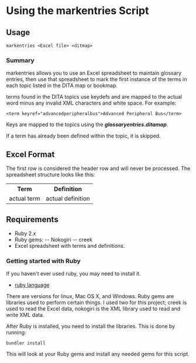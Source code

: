 # Using the markentries Script

## Usage
```
markentries <Excel file> <ditmap>
```
### Summary
markentries allows you to use an Excel spreadsheet to maintain glossary entries, then use that spreadsheet to mark the first instance of the terms in each topic listed in the DITA map or bookmap.

terms found in the DITA topics use keydefs and are mapped to the actual word minus any invalid XML characters and white space. For example:
```
<term keyref="advancedperipheralbus">Advanced Peripheral Bus</term>
```
Keys are mapped to the topics using the ***glossaryentries.ditamap***. 

If a term has already been defined within the topic, it is skipped. 

## Excel Format
The first row is considered the header row and will never be processed. The spreadsheet structure looks like this:

<table>
<tr>
	<th>Term</th>
	<th>Definition</th>
</tr>
<tr>
	<td>actual term</td>
	<td>actual definition</td>
</tr>
</table>

## Requirements

- Ruby 2.x
- Ruby gems: 
-- Nokogiri
-- creek
- Excel spreadsheet with terms and definitions.

### Getting started with Ruby

If you haven't ever used ruby, you may need to install it. 

- [ruby language](https://www.ruby-lang.org/en/downloads/)

There are versions for linux, Mac OS X, and Windows.
Ruby gems are libraries used to perform certain things. I used two for this project; creek is used to read the Excel data, nokogiri is the XML library used to read and write XML data. 

After Ruby is installed, you need to install the libraries. This is done by running: 
```
bundler install
```
This will look at your Ruby gems and install any needed gems for this script. 